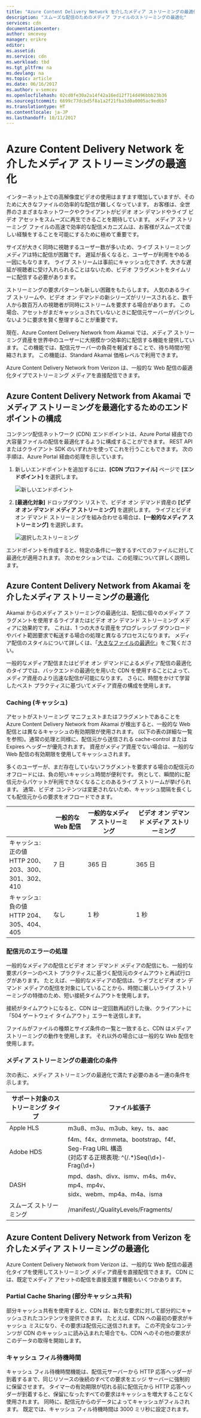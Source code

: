 ```yaml
---
title: "Azure Content Delivery Network を介したメディア ストリーミングの最適化"
description: "スムーズな配信のためのメディア ファイルのストリーミングの最適化"
services: cdn
documentationcenter: 
author: smcevoy
manager: erikre
editor: 
ms.assetid: 
ms.service: cdn
ms.workload: tbd
ms.tgt_pltfrm: na
ms.devlang: na
ms.topic: article
ms.date: 06/16/2017
ms.author: v-semcev
ms.openlocfilehash: 02cd0fe30a2a14f42a16ed12f714d496bbb23b36
ms.sourcegitcommit: 6699c77dcbd5f8a1a2f21fba3d0a0005ac9ed6b7
ms.translationtype: HT
ms.contentlocale: ja-JP
ms.lasthandoff: 10/11/2017
---
```

# <a name="media-streaming-optimization-via-the-azure-content-delivery-network"></a>Azure Content Delivery Network を介したメディア ストリーミングの最適化 
 
インターネット上での高解像度ビデオの使用はますます増加していますが、そのために大きなファイルの効率的な配信が難しくなっています。 お客様は、全世界のさまざまなネットワークやクライアントがビデオ オン デマンドやライブ ビデオ アセットをスムーズに再生できることを期待しています。 メディア ストリーミング ファイルの高速で効率的な配信メカニズムは、お客様がスムーズで楽しい経験をすることを可能にするために極めて重要です。  

サイズが大きく同時に視聴するユーザー数が多いため、ライブ ストリーミング メディアは特に配信が困難です。 遅延が長くなると、ユーザーが利用をやめる一因にもなります。 ライブ ストリームは事前にキャッシュ化できず、大きな遅延が視聴者に受け入れられることはないため、ビデオ フラグメントをタイムリーに配信する必要があります。 

ストリーミングの要求パターンも新しい困難をもたらします。 人気のあるライブ ストリームや、ビデオ オン デマンドの新シリーズがリリースされると、数千人から数百万人の視聴者が同時にストリームを要求する場合があります。 この場合、アセットがまだキャッシュされていないときに配信元サーバーがパンクしないように要求を賢く整理することが重要です。
 
現在、Azure Content Delivery Network from Akamai では、メディア ストリーミング資産を世界中のユーザーに大規模かつ効率的に配信する機能を提供しています。 この機能では、配信元サーバーの負荷を軽減することで、待ち時間が短縮されます。 この機能は、Standard Akamai 価格レベルで利用できます。 

Azure Content Delivery Network from Verizon は、一般的な Web 配信の最適化タイプでストリーミング メディアを直接配信できます。
 
## <a name="configure-an-endpoint-to-optimize-media-streaming-in-the-azure-content-delivery-network-from-akamai"></a>Azure Content Delivery Network from Akamai でメディア ストリーミングを最適化するためのエンドポイントの構成
 
コンテンツ配信ネットワーク (CDN) エンドポイントは、Azure Portal 経由での大容量ファイルの配信を最適化するように構成することができます。 REST API またはクライアント SDK のいずれかを使ってこれを行うこともできます。 次の手順は、Azure Portal 経由の処理を示しています。

1. 新しいエンドポイントを追加するには、**[CDN プロファイル]** ページで **[エンドポイント]** を選択します。
  
    ![新しいエンドポイント](./media/cdn-media-streaming-optimization/01_Adding.png)

2. **[最適化対象]** ドロップダウン リストで、ビデオ オン デマンド資産の **[ビデオ オン デマンド メディア ストリーミング]** を選択します。 ライブとビデオ オン デマンド ストリーミングを組み合わせる場合は、**[一般的なメディア ストリーミング]** を選択します。

    ![選択したストリーミング](./media/cdn-media-streaming-optimization/02_Creating.png) 
 
エンドポイントを作成すると、特定の条件に一致するすべてのファイルに対して最適化が適用されます。 次のセクションでは、この処理について詳しく説明します。 
 
## <a name="media-streaming-optimizations-for-the-azure-content-delivery-network-from-akamai"></a>Azure Content Delivery Network from Akamai を介したメディア ストリーミングの最適化
 
Akamai からのメディア ストリーミングの最適化は、配信に個々のメディア フラグメントを使用するライブまたはビデオ オン デマンド ストリーミング メディアに効果的です。 これは、1 つの大きな資産をプログレッシブ ダウンロードやバイト範囲要求で転送する場合の処理と異なるプロセスになります。 メディア配信のスタイルについて詳しくは、「[大きなファイルの最適化](cdn-large-file-optimization.md)」をご覧ください。


一般的なメディア配信またはビデオ オン デマンドによるメディア配信の最適化のタイプでは、バックエンドの最適化を用いた CDN を使用することによって、メディア資産のより迅速な配信が可能になります。 さらに、時間をかけて学習したベスト プラクティスに基づいてメディア資産の構成を使用します。

### <a name="caching"></a>Caching (キャッシュ)

アセットがストリーミング マニフェストまたはフラグメントであることを Azure Content Delivery Network from Akamai が検出すると、一般的な Web 配信とは異なるキャッシュの有効期限が使用されます。 (以下の表の詳細な一覧を参照)。通常の処理と同様に、配信元から送信される cache-control または Expires ヘッダーが優先されます。 資産がメディア資産でない場合は、一般的な Web 配信の有効期限を使用してキャッシュされます。

多くのユーザーが、まだ存在していないフラグメントを要求する場合の配信元のオフロードには、負の短いキャッシュ時間が便利です。 例として、瞬間的に配信元からパケットが利用できなくなることのあるライブ ストリームが挙げられます。 通常、ビデオ コンテンツは変更されないため、キャッシュ間隔を長くしても配信元からの要求をオフロードできます。
 

|   | 一般的な Web 配信 | 一般的なメディア ストリーミング | ビデオ オン デマンド メディア ストリーミング  
--- | --- | --- | ---
キャッシュ: 正の値 <br> HTTP 200、203、300、 <br> 301、302、410 | 7 日 |365 日 | 365 日   
キャッシュ: 負の値 <br> HTTP 204、305、404、 <br> 405 | なし | 1 秒 | 1 秒
 
### <a name="deal-with-origin-failure"></a>配信元のエラーの処理  

一般的なメディアの配信とビデオ オン デマンド メディアの配信にも、一般的な要求パターンのベスト プラクティスに基づく配信元のタイムアウトと再試行ログがあります。 たとえば、一般的なメディアの配信は、ライブとビデオ オン デマンド メディアの配信を対象にしていることから、時間に厳しいライブ ストリーミングの特徴のため、短い接続タイムアウトを使用します。

接続がタイムアウトになると、CDN は一定回数再試行した後、クライアントに「504 ゲートウェイ タイムアウト」エラーを送信します。 

ファイルがファイルの種類とサイズ条件の一覧と一致すると、CDN はメディア ストリーミングの動作を使用します。 それ以外の場合には一般的な Web 配信を使用します。
   
### <a name="conditions-for-media-streaming-optimization"></a>メディア ストリーミングの最適化の条件 

次の表に、メディア ストリーミングの最適化で満たす必要のある一連の条件を示します。 
 
サポート対象のストリーミング タイプ | ファイル拡張子  
--- | ---  
Apple HLS | m3u8、m3u、m3ub、key、ts、aac
Adobe HDS | f4m、f4x、drmmeta、bootstrap、f4f、<br>Seg-Frag URL 構造 <br> (対応する正規表現: ^(/.*)Seq(\d+)-Frag(\d+)
DASH | mpd、dash、divx、ismv、m4s、m4v、mp4、mp4v、 <br> sidx、webm、mp4a、m4a、isma
スムーズ ストリーミング | /manifest/,/QualityLevels/Fragments/
  

 
## <a name="media-streaming-optimizations-for-the-azure-content-delivery-network-from-verizon"></a>Azure Content Delivery Network from Verizon を介したメディア ストリーミングの最適化

Azure Content Delivery Network from Verizon は、一般的な Web 配信の最適化タイプを使用してストリーミング メディア資産を直接配信できます。 CDN には、既定でメディア アセットの配信を直接支援す機能もいくつかあります。

### <a name="partial-cache-sharing"></a>Partial Cache Sharing (部分キャッシュ共有)

部分キャッシュ共有を使用すると、CDN は、新たな要求に対して部分的にキャッシュされたコンテンツを提供できます。 たとえば、CDN への最初の要求がキャッシュ ミスになり、その要求は配信元に送信されます。 この不完全なコンテンツが CDN のキャッシュに読み込まれた場合でも、CDN へのその他の要求がこのデータの取得を開始します。 

### <a name="cache-fill-wait-time"></a>キャッシュ フィル待機時間

 キャッシュ フィル待機時間機能は、配信元サーバーから HTTP 応答ヘッダーが到着するまで、同じリソースの後続のすべての要求をエッジ サーバーに強制的に保留させます。 タイマーの有効期限が切れる前に配信元から HTTP 応答ヘッダーが到着すると、保留になったすべての要求はキャッシュを増大することなく使用されます。 同時に、配信元からのデータによってキャッシュがフィルされます。 既定では、キャッシュ フィル待機時間は 3000 ミリ秒に設定されます。 

